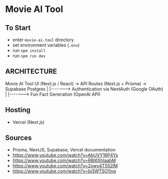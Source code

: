# Movie AI Tool

## To Start

- enter `movie-ai-tool` directory
- set environment variables (`.env`)
- run `npm install`
- run `npm run dev`

## ARCHITECTURE

Movie AI Tool UI (Next.js / React) -> API Routes (Next.js + Prisma) -> Supabase Postgres
            |
            |-------> Authentication via NextAuth (Google OAuth)
            |
            |-------> Fun Fact Generation (OpenAI API)

## Hosting

- Vercel (Next.js)

## Sources

- Prisma, NextJS, Supabase, Vercel documentation
- https://www.youtube.com/watch?v=AbUVY16P4Ys
- https://www.youtube.com/watch?v=RBI6ShIaabM
- https://www.youtube.com/watch?v=2xwv4T552lM
- https://www.youtube.com/watch?v=bi3WTSO1ing
